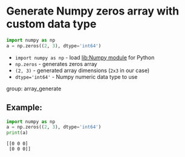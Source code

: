 # Generate Numpy zeros array with custom data type

```python
import numpy as np
a = np.zeros((2, 3), dtype='int64')
```

- `import numpy as np` - load [lib:Numpy module](/python-numpy/how-to-install-python-numpy-lib) for Python
- `np.zeros` - generates zeros array
- `(2, 3)` - generated array dimensions (`2x3` in our case)
- `dtype='int64'` - Numpy numeric data type to use

group: array_generate

## Example: 
```python
import numpy as np
a = np.zeros((2, 3), dtype='int64')
print(a)
```
```
[[0 0 0]
 [0 0 0]]

```

